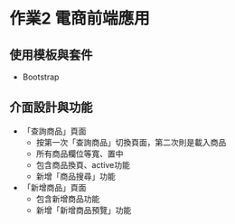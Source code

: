 # 作業2 電商前端應用
## 使用模板與套件
* Bootstrap
## 介面設計與功能
* 「查詢商品」頁面
  + 按第一次「查詢商品」切換頁面，第二次則是載入商品
  + 所有商品欄位等寬、置中
  + 包含商品換頁、active功能
  + 新增「商品搜尋」功能
* 「新增商品」頁面
  + 包含新增商品功能
  + 新增「新增商品預覽」功能
